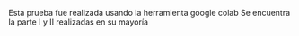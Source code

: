 Esta prueba fue realizada usando la herramienta google colab
Se encuentra la parte I y II realizadas en su mayoría 


